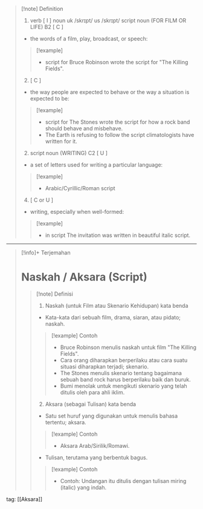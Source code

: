 >[!note] Definition
>1. verb [ I ]
noun
uk  /skrɪpt/ us  /skrɪpt/
script noun (FOR FILM OR LIFE)
B2 [ C ]
>- the words of a film, play, broadcast, or speech:
> > [!example] 
> > - script for Bruce Robinson wrote the script for "The Killing Fields".
>2. [ C ]
>- the way people are expected to behave or the way a situation is expected to be:
> > [!example] 
> > - script for The Stones wrote the script for how a rock band should behave and misbehave.
> > - The Earth is refusing to follow the script climatologists have written for it.
> 2. script noun (WRITING)
C2 [ U ]
>- a set of letters used for writing a particular language:
> > [!example] 
> > - Arabic/Cyrillic/Roman script
> 4. [ C or U ]
>- writing, especially when well-formed:
> > [!example] 
> > - in script The invitation was written in beautiful italic script.

---

>[!info]+ Terjemahan
> # Naskah / Aksara (Script) 
> > [!note] Definisi
> > 1. Naskah (untuk Film atau Skenario Kehidupan)
> >    kata benda
> > - Kata-kata dari sebuah film, drama, siaran, atau pidato; naskah.
> > > [!example] Contoh
> > > - Bruce Robinson menulis naskah untuk film "The Killing Fields".
> > > - Cara orang diharapkan berperilaku atau cara suatu situasi diharapkan terjadi; skenario.
> > > - The Stones menulis skenario tentang bagaimana sebuah band rock harus berperilaku baik dan buruk.
> > > - Bumi menolak untuk mengikuti skenario yang telah ditulis oleh para ahli iklim.
> > 2. Aksara (sebagai Tulisan)
> >    kata benda
> > - Satu set huruf yang digunakan untuk menulis bahasa tertentu; aksara.
> > > [!example] Contoh
> > > - Aksara Arab/Sirilik/Romawi.
> > - Tulisan, terutama yang berbentuk bagus.
> > > [!example] Contoh
> > > - Contoh: Undangan itu ditulis dengan tulisan miring (italic) yang indah.

tag: [[Aksara]]